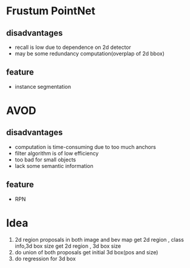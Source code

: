 



# Frustum PointNet
## disadvantages
* recall is low due to dependence on 2d detector
* may be some redundancy computation(overplap of 2d bbox)

## feature
* instance segmentation




# AVOD
## disadvantages
* computation is time-consuming due to too much anchors
* filter algorithm is of low efficiency
* too bad for small objects
* lack some semantic information

## feature
* RPN


# Idea
1. 2d region proposals in both image and bev map
get 2d region , class info,3d box size
get 2d region , 3d box size
2. do union of both proposals
get initial 3d box(pos and size)
3. do regression for 3d box



